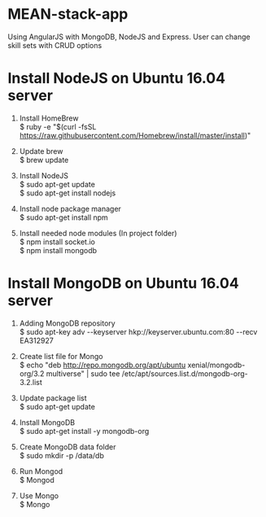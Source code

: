 # MEAN-stack-app
Using AngularJS with MongoDB, NodeJS and Express. User can change skill sets with CRUD options

# Install NodeJS on Ubuntu 16.04 server

1. Install HomeBrew  
$ ruby -e "$(curl -fsSL https://raw.githubusercontent.com/Homebrew/install/master/install)"  

2. Update brew  
$ brew update  

3. Install NodeJS  
$ sudo apt-get update  
$ sudo apt-get install nodejs  

4. Install node package manager  
$ sudo apt-get install npm  

5. Install needed node modules (In project folder)  
$ npm install socket.io  
$ npm install mongodb  

# Install MongoDB on Ubuntu 16.04 server

1. Adding MongoDB repository  
$ sudo apt-key adv --keyserver hkp://keyserver.ubuntu.com:80 --recv EA312927  

2. Create list file for Mongo  
$ echo "deb http://repo.mongodb.org/apt/ubuntu xenial/mongodb-org/3.2 multiverse" | sudo tee /etc/apt/sources.list.d/mongodb-org-3.2.list  

3. Update package list  
$ sudo apt-get update  

4. Install MongoDB  
$ sudo apt-get install -y mongodb-org  

5. Create MongoDB data folder  
$ sudo mkdir -p /data/db  

6. Run Mongod  
$ Mongod  

7. Use Mongo  
$ Mongo  

